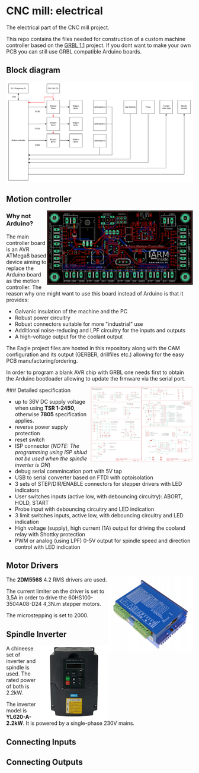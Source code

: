 # CNC mill: electrical
The electrical part of the CNC mill project.

This repo contains the files needed for construction of a custom machine controller based on the [GRBL 1.1](https://github.com/gnea/grbl) project. If you dont want to make your own PCB you can still use GRBL compatible Arduino boards.

## Block diagram
![diagram1](./Images/diagram1.png)

## Motion controller
<img align="right" height="200" src="./Images/pcb.PNG">

### Why not Arduino?
The main controller board is an AVR ATMega8 based device aiming to replace the Arduino board as the motion controller. The reason why one might want to use this board instead of Arduino is that it provides:
* Galvanic insulation of the machine and the PC
* Robust power circuitry
* Robust connectors suitable for more "industrial" use
* Additional noise-reducing and LPF circuitry for the inputs and outputs
* A high-voltage output for the coolant output

The Eagle project files are hosted in this repository along with the CAM configuration and its output (GERBER, drillfiles etc.) allowing for the easy PCB manufacturing/ordering.

In order to program a blank AVR chip with GRBL one needs first to obtain the Arduino bootloader allowing to update the frmware via the serial port.

<img align="right" height="200" src="./Images/schematic1.png">
### Detailed specification
<img align="right" height="200" src="./Images/schematic2.png">

* up to 36V DC supply voltage when using **TSR 1-2450**, otherwise **7805** specification applies.
* reverse power supply protection
* reset switch
* ISP connector (*NOTE: The programming using ISP shlud not be used when the spindle inverter is ON*)
* debug serial commincation port with 5V tap
* USB to serial converter based on FTDI with optoisolation
* 3 sets of STEP/DIR/ENABLE connectors for stepper drivers with LED indicators
* User switches inputs (active low, with debouncing circuitry): ABORT, HOLD, START
* Probe input with debouncing circuitry and LED indication
* 3 limit switches inputs, active low, with debouncing circuitry and LED indication
* High voltage (supply), high current (1A) output for driving the cooland relay with Shottky protection
* PWM or analog (using LPF) 0-5V output for spindle speed and direction control with LED indication

## Motor Drivers
<img align="right" height="200" src="./Images/driver1.PNG">

The **2DM556S** 4.2 RMS drivers are used.

The current limiter on the driver is set to 3,5A in order to drive the 60HS100-3504A08-D24 4,3N.m stepper motors.

The microstepping is set to 2000.

## Spindle Inverter
<img align="right" height="200" src="./Images/inverter2k2.jpg">

A chineese set of inverter and spindle is used. The rated power of both is 2.2kW.

The inverter model is **YL620-A-2.2kW**. It is powered by a single-phase 230V mains.

## Connecting Inputs

## Connecting Outputs

